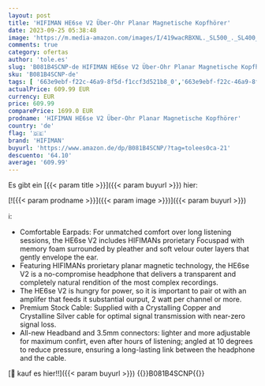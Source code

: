 ```yaml
---
layout: post
title: 'HIFIMAN HE6se V2 Über-Ohr Planar Magnetische Kopfhörer'
date: 2023-09-25 05:38:48
image: 'https://m.media-amazon.com/images/I/419wacRBXNL._SL500_._SL400_.jpg'
comments: true
category: ofertas
author: 'tole.es'
slug: 'B081B4SCNP-de HIFIMAN HE6se V2 Über-Ohr Planar Magnetische Kopfhörer'
sku: 'B081B4SCNP-de'
tags: [ '663e9ebf-f22c-46a9-8f5d-f1ccf3d521b8_0','663e9ebf-f22c-46a9-8f5d-f1ccf3d521b8_4601','Arborist Merchandising Root','Elektronik & Foto','Elektronik & Foto Outlet','In-Ear Ohrhörer','Kopfhörer','Kopfhörer & Zubehör','Self Service','Special Features Stores','hifiman','🇩🇪', ]
actualPrice: 609.99 EUR
currency: EUR
price: 609.99
comparePrice: 1699.0 EUR
prodname: 'HIFIMAN HE6se V2 Über-Ohr Planar Magnetische Kopfhörer'
country: 'de'
flag: '🇩🇪'
brand: 'HIFIMAN'
buyurl: 'https://www.amazon.de/dp/B081B4SCNP/?tag=tolees0ca-21'
descuento: '64.10'
average: '609.99'
---
```


Es gibt ein [{{< param title >}}]({{< param buyurl >}}) hier:

[![{{< param prodname >}}]({{< param image >}})]({{< param buyurl >}})

ℹ️:

- Comfortable Earpads: For unmatched comfort over long listening sessions, the HE6se V2 includes HIFIMANs prorietary Focuspad with memory foam surrounded by pleather and soft velour outer layers that gently envelope the ear.
- Featuring HIFIMANs prorietary planar magnetic technology, the HE6se V2 is a no-compromise headphone that delivers a transparent and completely natural rendition of the most complex recordings.
- The HE6se V2 is hungry for power, so it is important to pair ot with an amplifer that feeds it substantial ourput, 2 watt per channel or more.
- Premium Stock Cable: Supplied with a Crystalling Copper and Crystalline Silver cable for optimal signal transmission with near-zero signal loss.
- All-new Headband and 3.5mm connectors: lighter and more adjustable for maximum confirt, even after hours of listening; angled at 10 degrees to reduce pressure, ensuring a long-lasting link between the headphone and the cable.

[🛒 kauf es hier!!]({{< param buyurl >}})
{{<world>}}B081B4SCNP{{</world>}}
